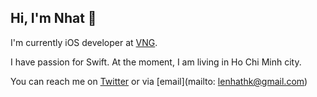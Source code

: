 ## Hi, I'm Nhat 👋 
I'm currently iOS developer at [VNG](https://www.vng.com.vn). 

I have passion for Swift. At the moment, I am living in Ho Chi Minh city.

You can reach me on [Twitter](https://twitter.com/nhatjle6) or via [email](mailto: lenhathk@gmail.com)
